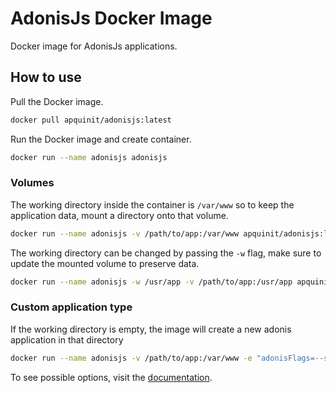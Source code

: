 # AdonisJs Docker Image

Docker image for AdonisJs applications.

## How to use

Pull the Docker image.

```bash
docker pull apquinit/adonisjs:latest
```

Run the Docker image and create container.

```bash
docker run --name adonisjs adonisjs
```

### Volumes

The working directory inside the container is `/var/www` so to keep the application data, mount a directory onto that volume.

```bash
docker run --name adonisjs -v /path/to/app:/var/www apquinit/adonisjs:latest
```

The working directory can be changed by passing the `-w` flag, make sure to update the mounted volume to preserve data.

```bash
docker run --name adonisjs -w /usr/app -v /path/to/app:/usr/app apquinit/adonisjs:latest
```

### Custom application type

If the working directory is empty, the image will create a new adonis application in that directory

```bash
docker run --name adonisjs -v /path/to/app:/var/www -e "adonisFlags=--slim --yarn" apquinit/adonisjs:latest
```

To see possible options, visit the [documentation](http://dev.adonisjs.com/docs/4.0/installation#_customizing_new_command).